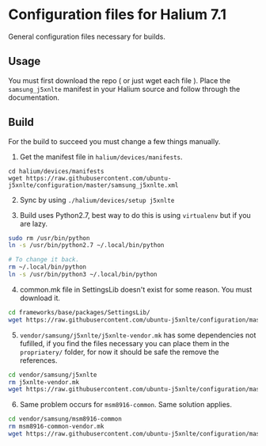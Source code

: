 # Configuration files for Halium 7.1
General configuration files necessary for builds.

## Usage
You must first download the repo ( or just wget each file ). Place the `samsung_j5xnlte` manifest in your Halium source and follow through the documentation.

## Build
For the build to succeed you must change a few things manually.

1. Get the manifest file in `halium/devices/manifests`.
```
cd halium/devices/manifests
wget https://raw.githubusercontent.com/ubuntu-j5xnlte/configuration/master/samsung_j5xnlte.xml
```
2. Sync by using `./halium/devices/setup j5xnlte`

3. Build uses Python2.7, best way to do this is using `virtualenv` but if you are lazy.
```bash
sudo rm /usr/bin/python
ln -s /usr/bin/python2.7 ~/.local/bin/python

# To change it back.
rm ~/.local/bin/python
ln -s /usr/bin/python3 ~/.local/bin/python
```

4. common.mk file in SettingsLib doesn't exist for some reason. You must download it.
```bash
cd frameworks/base/packages/SettingsLib/
wget https://raw.githubusercontent.com/ubuntu-j5xnlte/configuration/master/etc/common.mk
```
5. `vendor/samsung/j5xnlte/j5xnlte-vendor.mk` has some dependencies not fufilled, if you find the files necessary you can place them in the `propriatery/` folder, for now it should be safe the remove the references.
```bash
cd vendor/samsung/j5xnlte
rm j5xnlte-vendor.mk
wget https://raw.githubusercontent.com/ubuntu-j5xnlte/configuration/master/etc/j5xnlte-vendor.mk
```
6. Same problem occurs for `msm8916-common`. Same solution applies.
```bash
cd vendor/samsung/msm8916-common
rm msm8916-common-vendor.mk
wget https://raw.githubusercontent.com/ubuntu-j5xnlte/configuration/master/etc/msm8916-common-vendor.mk
```
